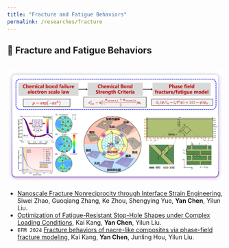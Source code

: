 ```yaml
---
title: "Fracture and Fatigue Behaviors"
permalink: /researches/fracture
---
```


## 🔧 Fracture and Fatigue Behaviors
<br/><img src='/images/projects/fracture.png'>


- [Nanoscale Fracture Nonreciprocity through Interface Strain Engineering](), Siwei Zhao, Guoqiang Zhang, Ke Zhou, Shengying Yue, **Yan Chen**, Yilun Liu. 
- [Optimization of Fatigue-Resistant Stop-Hole Shapes under Complex Loading Conditions](), Kai Kang, **Yan Chen**, Yilun Liu.
- ``EFM 2024`` [Fracture behaviors of nacre-like composites via phase-field fracture modeling](https://www.sciencedirect.com/science/article/pii/S0013794423007956), Kai Kang, **Yan Chen**, Junling Hou, Yilun Liu.

